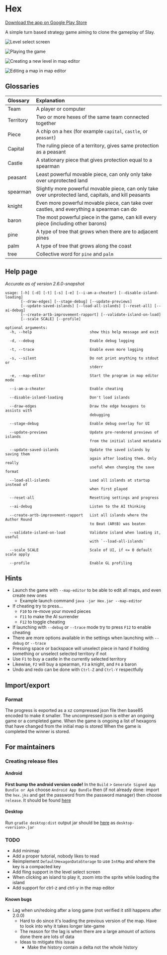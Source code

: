 # Hex

[Download the app on Google Play Store](https://play.google.com/store/apps/details?id=no.elg.hex)

A simple turn based strategy game aiming to clone the gameplay of Slay.

![Level select screen](./images/level-select.png)

![Playing the game](./images/placing-unit.png)

![Creating a new level in map editor](./images/level-creation.png)

![Editing a map in map editor](./images/map-editor.png)

## Glossaries

| Glossary  | Explanation                                                                                            |
|:----------|:-------------------------------------------------------------------------------------------------------|
| Team      | A player or computer                                                                                   |
| Territory | Two or more hexes of the same team connected together                                                  |
| Piece     | A chip on a hex (for example `capital`, `castle`, or `peasant`)                                        |
| Capital   | The ruling piece of a territory, gives same protection as a peasant                                    |
| Castle    | A stationary piece that gives protection equal to a spearman                                           |
| peasant   | Least powerful movable piece, can only only take over unprotected land                                 |
| spearman  | Slightly more powerful movable piece, can only take over unprotected land, capitals, and kill peasants |
| knight    | Even more powerful movable piece, can take over castles, and everything a spearman can do              |
| baron     | The most powerful piece in the game, can kill every piece (including other barons)                     |
| pine      | A type of tree that grows when there are to adjacent pines                                             |
| palm      | A type of tree that grows along the coast                                                              |
| tree      | Collective word for `pine` and `palm`                                                                  |

## Help page

*Accurate as of version 2.6.0-snapshot*

```
usage: [-h] [-d] [-t] [-s] [-e] [--i-am-a-cheater] [--disable-island-loading]
       [--draw-edges] [--stage-debug] [--update-previews]
       [--update-saved-islands] [--load-all-islands] [--reset-all] [--ai-debug]
       [--create-artb-improvement-rapport] [--validate-island-on-load]
       [--scale SCALE] [--profile]

optional arguments:
  -h, --help                          show this help message and exit

  -d, --debug                         Enable debug logging

  -t, --trace                         Enable even more logging

  -s, --silent                        Do not print anything to stdout or
                                      stderr

  -e, --map-editor                    Start the program in map editor mode

  --i-am-a-cheater                    Enable cheating

  --disable-island-loading            Don't load islands

  --draw-edges                        Draw the edge hexagons to assists with
                                      debugging

  --stage-debug                       Enable debug overlay for UI

  --update-previews                   Update pre-rendered previews of islands
                                      from the initial island metadata

  --update-saved-islands              Update the saved islands by saving them
                                      again after loading them. Only really
                                      useful when changing the save format

  --load-all-islands                  Load all islands at startup instead of
                                      when first played

  --reset-all                         Resetting settings and progress

  --ai-debug                          Listen to the AI thinking

  --create-artb-improvement-rapport   List all islands where the Author Round
                                      to Beat (ARtB) was beaten

  --validate-island-on-load           Validate island when loading it, useful
                                      with `--load-all-islands`

  --scale SCALE                       Scale of UI, if <= 0 default scale apply

  --profile                           Enable GL profiling
```

## Hints

* Launch the game with `--map-editor` to be able to edit all maps, and even create new ones
  * Example launch command `java -jar Hex.jar --map-editor`
* If cheating try to press...
  * `F10` to re-move your moved pieces
  * `F11` to make the AI surrender
  * `F12` to toggle cheating
* If launching with `--debug` or `--trace` mode try to press `F12` to enable cheating
* There are more options available in the settings when launching with `--debug` or `--trace`
* Pressing space or backspace will unselect piece in hand if holding something or unselect selected territory if not
* Use `F1` to buy a castle in the currently selected territory
* Likewise, `F2` will buy a spearman, `F3` a knight, and `F4` a baron
* Undo and redo can be done with `Ctrl-Z` and `Ctrl-Y` respectfully

## Import/export

### Format

The progress is exported as a xz compressed json file then base85 encoded to make it smaller.
The uncompressed json is either an ongoing game or a completed game.
When the game is ongoing a list of hexagons that have changed from the initial map is stored
When the game is completed the winner is stored.

## For maintainers

### Creating release files

#### Android

**First bump the android version code!**
In the `Build` > `Generate Signed App Bundle or Apk` choose `Android App Bundle` then (if not already done: import the `hex.jks` and get the password from the password manager) then
choose `release`.
It should be found [here](./android/release)

#### Desktop

Run `gradle desktop:dist` output jar should be [here](./desktop/build/libs) as `desktop-<version>.jar`

### TODO

* Add minimap
* Add a proper tutorial, nobody likes to read
* Reimplement `DefaultHexagonDataStorage` to use `IntMap` and where the key is a compacted key
* Add fling support in the level select screen
* When clicking an island to play it, zoom into the sprite while loading the island
* Add support for ctrl-z and ctrl-y in the map editor

#### Known bugs

* Lag when un/redoing after a long game (not verified it still happens after 2.0.0)
  * Hard to do since it's loading the previous version of the map. Have to look into why it takes longer late-game
  * The reason for the lag is when there are a large amount of actions done there are lots of data
  * Ideas to mitigate this issue
    * Make the history contain a delta not the whole history
